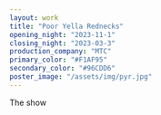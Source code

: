 ```yaml
---
layout: work
title: "Poor Yella Rednecks"
opening_night: "2023-11-1"
closing_night: "2023-03-3"
production_company: "MTC"
primary_color: "#F1AF95"
secondary_color: "#96CDD6"
poster_image: "/assets/img/pyr.jpg"
---
```


The show
